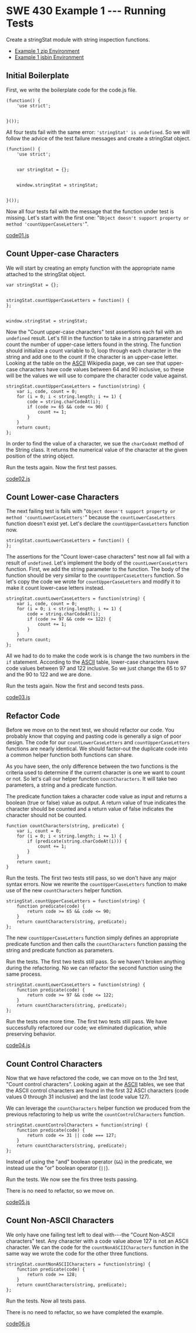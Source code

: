 SWE 430 Example 1 --- Running Tests
========================================================================

Create a stringStat module with string inspection functions.

- [Example 1 zip Environment](example1.zip)
- [Example 1 jsbin Environment][jsbin example 1]

[jsbin example 1]: http://jsbin.com/swe430_example1/latest/edit?javascript,live



Initial Boilerplate
-------------------

First, we write the boilerplate code for the code.js file.

    (function() {
        'use strict';


    }());

All four tests fail with the same error: `'stringStat' is undefined`.
So we will follow the advice of the test failure messages and create a stringStat object.

    (function() {
        'use strict';


        var stringStat = {};


        window.stringStat = stringStat;


    }());

Now all four tests fail with the message that the function under test is missing.  Let's start with the first one:  "`Object doesn't support property or method 'countUpperCaseLetters'`".

[code01.js](example1/code01.js)



Count Upper-case Characters
---------------------------

We will start by creating an empty function with the appropriate name attached to the stringStat object.

    var stringStat = {};


    stringStat.countUpperCaseLetters = function() {
    };


    window.stringStat = stringStat;

Now the "Count upper-case characters" test assertions each fail with an `undefined` result.  Let's fill in the function to take in a string parameter and count the number of upper-case letters found in the string.  The function should initialize a count variable to 0, loop through each character in the string and add one to the count if the character is an upper-case letter.  Looking at the table on the
[ASCII](http://en.wikipedia.org/wiki/ASCII)
Wikipedia page, we can see that upper-case characters have code values between 64 and 90 inclusive, so these will be the values we will use to compare the character code value against.

    stringStat.countUpperCaseLetters = function(string) {
        var i, code, count = 0;
        for (i = 0; i < string.length; i += 1) {
            code = string.charCodeAt(i);
            if (code >= 65 && code <= 90) {
                count += 1;
            }
        }
        return count;
    };

In order to find the value of a character, we sue the `charCodeAt` method of the String class.  It returns the numerical value of the character at the given position of the string object.

Run the tests again.  Now the first test passes.

[code02.js](example1/code02.js)



Count Lower-case Characters
---------------------------

The next failing test is fails with "`Object doesn't support property or method 'countLowerCaseLetters'`" because the `countLowerCaseLetters` function doesn't exist yet.  Let's declare the `countUpperCaseLetters` function now.

    stringStat.countLowerCaseLetters = function() {
    };

The assertions for the "Count lower-case characters" test now all fail with a result of `undefined`.  Let's implement the body of the `countLowerCaseLetters` function.  First, we add the string parameter to the function.  The body of the function should be very similar to the `countUpperCaseLetters` function.  So let's copy the code we wrote for `countUpperCaseLetters` and modify it to make it count lower-case letters instead.

    stringStat.countLowerCaseLetters = function(string) {
        var i, code, count = 0;
        for (i = 0; i < string.length; i += 1) {
            code = string.charCodeAt(i);
            if (code >= 97 && code <= 122) {
                count += 1;
            }
        }
        return count;
    };

All we had to do to make the code work is is change the two numbers in the `if` statement.  According to the 
[ASCII](http://en.wikipedia.org/wiki/ASCII)
table, lower-case characters have code values between 97 and 122 inclusive.  So we just change the 65 to 97 and the 90 to 122 and we are done.

Run the tests again.  Now the first and second tests pass.

[code03.js](example1/code03.js)



Refactor Code
-------------

Before we move on to the next test, we should refactor our code.  You probably know that copying and pasting code is generally a sign of poor design.  The code for our `countLowerCaseLetters` and `countUpperCaseLetters` functions are nearly identical.  We should factor-out the duplicate code into a common helper function both functions can share.

As you have seen, the only difference between the two functions is the criteria used to determine if the current character is one we want to count or not.  So let's call our helper function `countCharacters`.  It will take two parameters, a string and a predicate function.

The predicate function takes a character code value as input and returns a boolean (true or false) value as output.  A return value of true indicates the character should be counted and a return value of false indicates the character should not be counted.


    function countCharacters(string, predicate) {
        var i, count = 0;
        for (i = 0; i < string.length; i += 1) {
            if (predicate(string.charCodeAt(i))) {
                count += 1;
            }
        }
        return count;
    }

Run the tests.  The first two tests still pass, so we don't have any major syntax errors.  Now we rewrite the `countUpperCaseLetters` function to make use of the new `countCharacters` helper function.

    stringStat.countUpperCaseLetters = function(string) {
        function predicate(code) {
            return code >= 65 && code <= 90;
        }
        return countCharacters(string, predicate);
    };

The new `countUpperCaseLetters` function simply defines an appropriate predicate function and then calls the `countCharacters` function passing the string and predicate function as parameters.

Run the tests.  The first two tests still pass.  So we haven't broken anything during the refactoring.  No we can refactor the second function using the same process.

    stringStat.countLowerCaseLetters = function(string) {
        function predicate(code) {
            return code >= 97 && code <= 122;
        }
        return countCharacters(string, predicate);
    };

Run the tests one more time.  The first two tests still pass.  We have successfully refactored our code; we eliminated duplication, while preserving behavior.

[code04.js](example1/code04.js)



Count Control Characters
------------------------

Now that we have refactored the code, we can move on to the 3rd test, "Count control characters".  Looking again at the 
[ASCII](http://en.wikipedia.org/wiki/ASCII) tables, we see that the ASCII control characters are found in the first 32 ASCI characters (code values 0 through 31 inclusive) and the last (code value 127). 

We can leverage the `countCharacters` helper function we produced from the previous refactoring to help us write the `countControlCharacters` function.

    stringStat.countControlCharacters = function(string) {
        function predicate(code) {
            return code <= 31 || code === 127;
        }
        return countCharacters(string, predicate);
    };

Instead of using the "and" boolean operator (`&&`) in the predicate, we instead use the "or" boolean operator (`||`).

Run the tests.  We now see the firs three tests passing.

There is no need to refactor, so we move on.

[code05.js](example1/code05.js)



Count Non-ASCII Characters
--------------------------

We only have one failing test left to deal with---the "Count Non-ASCII characters" test.  Any character with a code value above 127 is not an ASCII character.  We can the code for the `countNonASCIICharacters` function in the same way we wrote the code for the other three functions.

    stringStat.countNonASCIICharacters = function(string) {
        function predicate(code) {
            return code >= 128;
        }
        return countCharacters(string, predicate);
    };

Run the tests.  Now all tests pass.

There is no need to refactor, so we have completed the example.

[code06.js](example1/code06.js)
